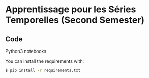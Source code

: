 # Apprentissage pour les Séries Temporelles (Second Semester)


## Code
Python3 notebooks.

You can install the requirements with:

```bash
$ pip install -r requirements.txt
```
